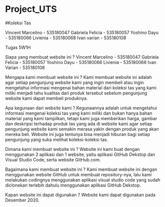 # Project_UTS 
#Koleksi Tas

Vincent Marcelino - 535180047
Gabriela Felicia - 535180057
Yoshino Dayu - 535180066
Livienia - 535180068
Ivan varian - 535180108

Tugas 5W1H

Siapa yang membuat website ini ?
Vincent Marcelino - 535180047
Gabriela Felicia - 535180057
Yoshino Dayu - 535180066
Livienia - 535180068
Ivan Varian - 535180108

Mengapa kami membuat website ini ? 
Kami membuat website ini adalah agar setiap pengunjung website kami yang ingin membeli atau ingin mengetahui informasi mengenai bahan material dari koleksi tas yang kami miliki menjadi tahu kualitas dari produk tersebut sebelum pengunjung website kami dapat membeli produknya. 

Apa kegunaan dari website kami ?
Kegunaannya adalah untuk mengetahui informasi mengenai koleksi tas yang kami miliki dan bukan hanya bahan material yang kami tampilkan, tetapi kami juga memberikan harga, gambar dan deskripsi terhadap produk tas yang ada di website kami agar setiap pengunjung website kami semakin merasa yakin dengan produk yang akan mereka beli. Website ini juga tentunya bisa menjadi hiburan bagi setiap pengunjung yang suka melihat koleksi-koleksi tas.

Dimana kami membuat website ini ?
Website ini kami buat dengan menggunakan 2 aplikasi dan 1 website, yaitu aplikasi GitHub Dekstop dan Visual Studio Code, serta website GitHub.com.

Bagaimana kami membuat website ini ? 
Kami membuat website ini dengan menggunakan website GitHub untuk membuat repository-nya, lalu kami melakukan codingnya menggunakan aplikasi visual studio code yang sudah diclonekan terlebih dahulu menggunakan aplikasi GitHub Dekstop.

Kapan website ini dapat digunakan ? 
Website kami dapat digunakan pada Desember 2020.
